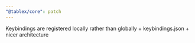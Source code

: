 ```yaml
---
"@tablex/core": patch
---
```


Keybindings are registered locally rather than globally + keybindings.json + nicer architecture
